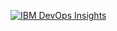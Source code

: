 <a href="https://dev-console.stage1.bluemix.net/devops/insights/public/#!/overview?owner=airbnb&repo=javascript" target="_blank">[![IBM DevOps Insights](https://img.shields.io/badge/DevOps%20Insights-95%25-green.svg)]()</a>
